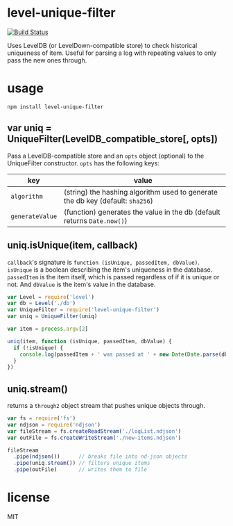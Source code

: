 # level-unique-filter

[![Build Status](https://travis-ci.org/malantonio/level-unique-filter.svg?branch=master)](https://travis-ci.org/malantonio/level-unique-filter)

Uses LevelDB (or LevelDown-compatible store) to check historical uniqueness of
item. Useful for parsing a log with repeating values to only pass the new ones
through.

# usage

```
npm install level-unique-filter
```

## var uniq = UniqueFilter(LevelDB_compatible_store[, opts])

Pass a LevelDB-compatible store and an `opts` object (optional) to the
UniqueFilter constructor. `opts` has the following keys:

key             | value
----------------|---------------
`algorithm`     | (string) the hashing algorithm used to generate the db key (default: `sha256`)
`generateValue` | (function) generates the value in the db (default returns `Date.now()`)

## uniq.isUnique(item, callback)

`callback`'s signature is `function (isUnique, passedItem, dbValue)`. `isUnique`
is a boolean describing the item's uniqueness in the database. `passedItem`
is the item itself, which is passed regardless of if it is unique or not. And
`dbValue` is the item's value in the database.

```javascript
var Level = require('level')
var db = Level('./db')
var UniqueFilter = require('level-unique-filter')
var uniq = UniqueFilter(uniq)

var item = process.argv[2]

uniq(item, function (isUnique, passedItem, dbValue) {
  if (!isUnique) {
    console.log(passedItem + ' was passed at ' + new Date(Date.parse(dbValue)))
  }
})
```

## uniq.stream()

returns a `through2` object stream that pushes unique objects through.

```javascript
var fs = require('fs')
var ndjson = require('ndjson')
var fileStream = fs.createReadStream('./logList.ndjson')
var outFile = fs.createWriteStream('./new-items.ndjson')

fileStream
  .pipe(ndjson())      // breaks file into nd-json objects
  .pipe(uniq.stream()) // filters unique items
  .pipe(outFile)       // writes them to file
```

# license

MIT
